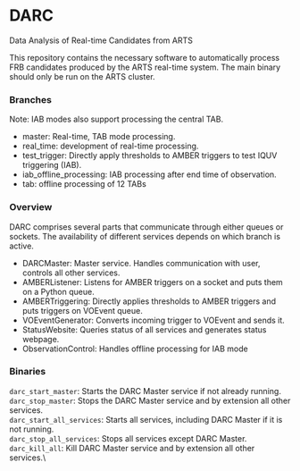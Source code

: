 # DARC
Data Analysis of Real-time Candidates from ARTS

This repository contains the necessary software to automatically process FRB candidates produced by the ARTS real-time system.
The main binary should only be run on the ARTS cluster.

### Branches
Note: IAB modes also support processing the central TAB.
* master: Real-time, TAB mode processing.
* real_time: development of real-time processing.
* test_trigger: Directly apply thresholds to AMBER triggers to test IQUV triggering (IAB).
* iab_offline_processing: IAB processing after end time of observation.
* tab: offline processing of 12 TABs

### Overview
DARC comprises several parts that communicate through either queues or sockets. The availability of different services depends on which branch is active.

* DARCMaster: Master service. Handles communication with user, controls all other services.
* AMBERListener: Listens for AMBER triggers on a socket and puts them on a Python queue.
* AMBERTriggering: Directly applies thresholds to AMBER triggers and puts triggers on VOEvent queue.
* VOEventGenerator: Converts incoming trigger to VOEvent and sends it.
* StatusWebsite: Queries status of all services and generates status webpage.
* ObservationControl: Handles offline processing for IAB mode

### Binaries
`darc_start_master`: Starts the DARC Master service if not already running.\
`darc_stop_master`: Stops the DARC Master service and by extension all other services.\
`darc_start_all_services`: Starts all services, including DARC Master if it is not running.\
`darc_stop_all_services`: Stops all services except DARC Master.\
`darc_kill_all`: Kill DARC Master service and by extension all other services.\
